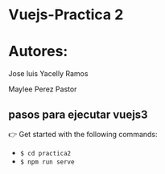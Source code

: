 # Vuejs-Practica 2
# Autores:

Jose luis Yacelly Ramos

Maylee Perez Pastor



## pasos para ejecutar vuejs3
👉  Get started with the following commands:

- `$ cd practica2`
- `$ npm run serve`

